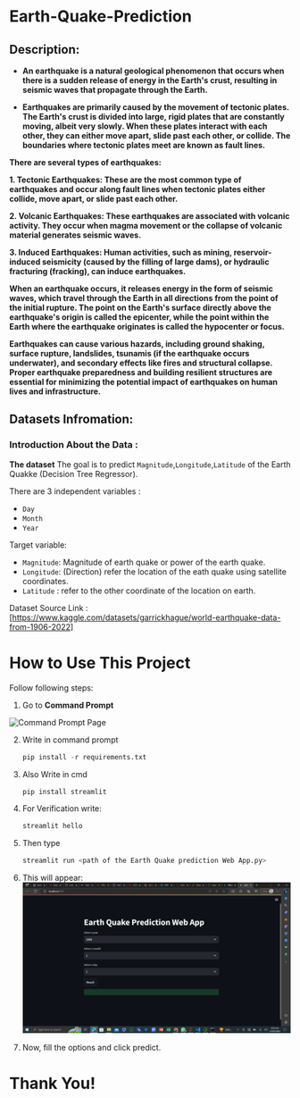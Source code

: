 # Earth-Quake-Prediction

## **Description:**

* **An earthquake is a natural geological phenomenon that occurs when there is a sudden release of energy in the Earth's crust, resulting in seismic waves that propagate through the Earth.**

* **Earthquakes are primarily caused by the movement of tectonic plates. The Earth's crust is divided into large, rigid plates that are constantly moving, albeit very slowly. When these plates interact with each other, they can either move apart, slide past each other, or collide. The boundaries where tectonic plates meet are known as fault lines.**

**There are several types of earthquakes:**

**1. **Tectonic Earthquakes:** These are the most common type of earthquakes and occur along fault lines when tectonic plates either collide, move apart, or slide past each other.**

**2. **Volcanic Earthquakes:** These earthquakes are associated with volcanic activity. They occur when magma movement or the collapse of volcanic material generates seismic waves.**

**3. **Induced Earthquakes:** Human activities, such as mining, reservoir-induced seismicity (caused by the filling of large dams), or hydraulic fracturing (fracking), can induce earthquakes.**

**When an earthquake occurs, it releases energy in the form of seismic waves, which travel through the Earth in all directions from the point of the initial rupture. The point on the Earth's surface directly above the earthquake's origin is called the epicenter, while the point within the Earth where the earthquake originates is called the hypocenter or focus.**

**Earthquakes can cause various hazards, including ground shaking, surface rupture, landslides, tsunamis (if the earthquake occurs underwater), and secondary effects like fires and structural collapse. Proper earthquake preparedness and building resilient structures are essential for minimizing the potential impact of earthquakes on human lives and infrastructure.**


## Datasets Infromation:

### Introduction About the Data :

**The dataset** The goal is to predict `Magnitude`,`Longitude`,`Latitude` of the Earth Quakke (Decision Tree Regressor).

There are 3 independent variables :

* `Day`
* `Month`
* `Year`

Target variable:
* `Magnitude`: Magnitude of earth quake or power of the earth quake.
* `Longitude`: (Direction) refer the location of the eath quake using satellite coordinates.
* `Latitude` : refer to the other coordinate of the location on earth. 

Dataset Source Link :
[https://www.kaggle.com/datasets/garrickhague/world-earthquake-data-from-1906-2022]


# How to Use This Project

Follow following steps:
1. Go to  **Command Prompt**

![Command Prompt Page]([https://github.com/Ahmad10Raza/Diamond-Price-Prediction/blob/master/templates/Images/home.png](https://github.com/HamzaAR81/Earth_Quake_Prediction_web_app/blob/29d0e64578d5fb3c7628aa243421d020d429bbf2/Templete/cmd.png.png))

2. Write in command prompt
    ```python
    pip install -r requirements.txt

3. Also Write in cmd 
    ```python
    pip install streamlit

4. For Verification write:
    ```python
    streamlit hello

5. Then type
    ```python
    streamlit run <path of the Earth Quake prediction Web App.py>

6. This will appear:
 ![Home Page](https://github.com/HamzaAR81/Earth_Quake_Prediction_web_app/blob/29d0e64578d5fb3c7628aa243421d020d429bbf2/Templete/Web_App.png.png)

8. Now, fill the options and click predict.

# Thank You!
